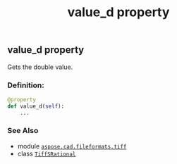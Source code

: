 ﻿---
title: value_d property
second_title: Aspose.CAD for Python via .NET API References
description: 
type: docs
weight: 80
url: /python-net/aspose.cad.fileformats.tiff/tiffsrational/value_d/
is_root: false
---

## value_d property


Gets the double value.
### Definition:
```python
@property
def value_d(self):
    ...
```

### See Also
* module [`aspose.cad.fileformats.tiff`](../../)
* class [`TiffSRational`](/cad/python-net/aspose.cad.fileformats.tiff/tiffsrational)
